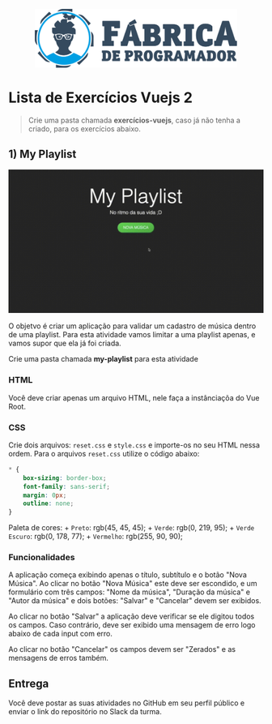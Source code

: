 <p align="center">
    <a href="https://fabricadeprogramador.com.br/" target="blank">
        <img src="../img/logo-fabrica-horizontal.svg" width="400" alt="Logo Fábrica de Programador" />
    </a>
</p>

# Lista de Exercícios Vuejs 2

>Crie uma pasta chamada **​exercícios-vuejs**, caso já não tenha a criado, para os exercícios abaixo.

## 1) My Playlist
![Vídeo demonstração](video-1.gif)

O objetvo é criar um aplicação para validar um cadastro de música dentro de uma playlist. Para esta atividade vamos limitar a uma playlist apenas, e vamos supor que ela já foi criada.


Crie uma pasta chamada **my-playlist** para esta atividade

### HTML
Você deve criar apenas um arquivo HTML, nele faça a instânciaçõa do Vue Root.

### CSS
Crie dois arquivos: `reset.css` e `style.css` e importe-os no seu HTML nessa ordem. Para o arquivos `reset.css` utilize o código abaixo: 

```css
* {
    box-sizing: border-box;
    font-family: sans-serif;
    margin: 0px;
    outline: none;
}
```

Paleta de cores: 
    + `Preto`: rgb(45, 45, 45);
    + `Verde`: rgb(0, 219, 95);
    + `Verde Escuro`: rgb(0, 178, 77);
    + `Vermelho`: rgb(255, 90, 90);


### Funcionalidades
A aplicação começa exibindo apenas o título, subtítulo e o botão "Nova Música". Ao clicar no botão "Nova Música" este deve ser escondido, e um formulário com três campos: "Nome da música", "Duração da música" e "Autor da música" e dois botões: "Salvar" e "Cancelar" devem ser exibidos. 

Ao clicar no botão "Salvar" a aplicação deve verificar se ele digitou todos os campos. Caso contrário, deve ser exibido uma mensagem de erro logo abaixo de cada input com erro.

Ao clicar no botão "Cancelar" os campos devem ser "Zerados" e as mensagens de erros também.

## Entrega
Você deve postar as suas atividades no GitHub em seu perfil público e enviar o link do repositório no Slack da turma.